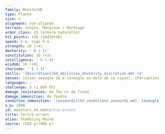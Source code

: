 ```yaml
---
family: MonsterHD
type: Plante
size: G
alignment: non-alignée
terrain: Jungle, Mangrove / Marécage
armor_class: 15 (armure naturelle)
hit_points: 136 (16d10+48)
speed: 6 m, nage 6 m
strength: 18 (+4)
dexterity: ' 8 (-1)'
constitution: 16 (+3)
intelligence: ' 5 (-3)'
wisdom: 10 (+0)
charisma: ' 5 (-3)'
skills: '[Discrétion](hd_abilities_dexterity_discretion.md) +2'
senses: vision aveugle 18 m (aveugle au-delà de ce rayon), [Perception passive](hd_abilities_dexterity_perception_passive.md) 10
languages: —
challenge: 5 (1 800 PX)
damage_resistances: de feu et de froid
damage_immunities: de foudre
condition_immunities: '[assourdi](hd_conditions_assourdi.md), [aveuglé](hd_conditions_aveugle.md) et [épuisé](hd_conditions_fatigue_et_epuisement.md)'
x_p: 1800
id: monsters_hd.md#tertre-errant
title: Tertre errant
alias: Shambling Mound
source: (CEO p)(SRD p)
---
```


